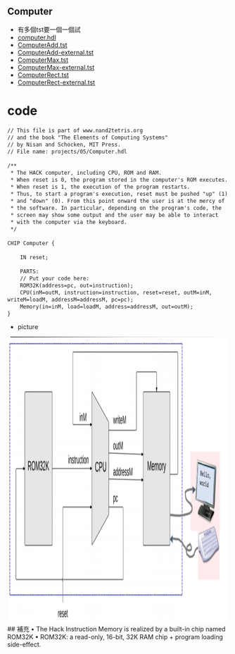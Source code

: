 ## Computer
* 有多個tst要一個一個試
* [computer.hdl](https://github.com/Yongsin0/co109a/blob/master/05/Computer.hdl)
* [ComputerAdd.tst](https://github.com/Yongsin0/co109a/blob/master/05/ComputerAdd.tst)
* [ComputerAdd-external.tst](https://github.com/Yongsin0/co109a/blob/master/05/ComputerAdd-external.tst)
* [ComputerMax.tst](https://github.com/Yongsin0/co109a/blob/master/05/ComputerMax.tst)
* [ComputerMax-external.tst](https://github.com/Yongsin0/co109a/blob/master/05/ComputerMax-external.tst)
* [ComputerRect.tst](https://github.com/Yongsin0/co109a/blob/master/05/ComputerRect.tst)
* [ComputerRect-external.tst](https://github.com/Yongsin0/co109a/blob/master/05/ComputerRect-external.tst)

# code
```
// This file is part of www.nand2tetris.org
// and the book "The Elements of Computing Systems"
// by Nisan and Schocken, MIT Press.
// File name: projects/05/Computer.hdl

/**
 * The HACK computer, including CPU, ROM and RAM.
 * When reset is 0, the program stored in the computer's ROM executes.
 * When reset is 1, the execution of the program restarts. 
 * Thus, to start a program's execution, reset must be pushed "up" (1)
 * and "down" (0). From this point onward the user is at the mercy of 
 * the software. In particular, depending on the program's code, the 
 * screen may show some output and the user may be able to interact 
 * with the computer via the keyboard.
 */

CHIP Computer {

    IN reset;

    PARTS:
    // Put your code here:
    ROM32K(address=pc, out=instruction);
    CPU(inM=outM, instruction=instruction, reset=reset, outM=inM, writeM=loadM, addressM=addressM, pc=pc);
    Memory(in=inM, load=loadM, address=addressM, out=outM);
}
```
* picture
<img src="img/Computer.jpg" width="1000" height="650">
## 補充
• The Hack Instruction Memory is realized by a built-in chip named ROM32K
• ROM32K: a read-only, 16-bit, 32K RAM chip + program loading side-effect.